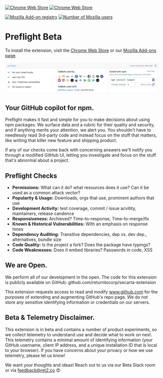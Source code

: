 [![Chrome Web Store](https://img.shields.io/chrome-web-store/v/emaioeinhnifhcmlihcbooknbpjdbllb.svg)](https://chrome.google.com/webstore/detail/r2c-beta/emaioeinhnifhcmlihcbooknbpjdbllb) [![Chrome Web Store](https://img.shields.io/chrome-web-store/d/emaioeinhnifhcmlihcbooknbpjdbllb.svg)](https://chrome.google.com/webstore/detail/r2c-beta/emaioeinhnifhcmlihcbooknbpjdbllb)

[![Mozilla Add-on registry](https://img.shields.io/amo/v/r2c-beta.svg)](https://addons.mozilla.org/addon/r2c-beta/) [![Number of Mozilla users](https://img.shields.io/amo/users/r2c-beta.svg)](https://addons.mozilla.org/addon/r2c-beta/)

# Preflight Beta
 To install the extension, visit the [Chrome Web Store](https://chrome.google.com/webstore/detail/emaioeinhnifhcmlihcbooknbpjdbllb) or our [Mozilla Add-ons page](https://addons.mozilla.org/addon/r2c-beta/).

 ![Picture](./crx.png)

## Your GitHub copilot for npm.   
Preflight makes it fast and simple for you to make decisions about using npm packages. We surface data and a rubric for their quality and security, and if anything merits your attention, we alert you. You shouldn't have to needlessly read 3rd-party code and instead focus on the stuff that matters, like writing that killer new feature and shipping product.

If any of our checks come back with concerning answers we'll notify you through a modified GitHub UI, letting you investigate and focus on the stuff that's abnormal about a project.

## Preflight Checks
* **Permissions:** What can it do? what resources does it use? Can it be used as a common attack vector?
* **Popularity & Usage:** Downloads, orgs that use, prominent authors that use
* **Development Activity:** test coverage, commit / issue acvitity, maintainers, release candence
* **Responsiveness:** Archieved? Time-to-response, Time-to-merge/fix
* **Known & Historical Vulnerabilities:** With an emphasis on response times
* **Dependency Auditing:** Transitive dependencies, dep vs. dev dep., alternatives, bundle size 
* **Code Quality:** Is the project a fork? Does the package have typings?
* **Code Weaknesses:** Does it embed libraries? Passwords in code, XSS

## We are Open. 
We perform all of our development in the open. The code for this extension is publicly available on GitHub: github.com/returntocorp/secarta-extension

This extension requests access to read and modify www.github.com for the purposes of extending and augmenting GitHub's repo page. We do not store any sensitive identifying information or credentials on our servers.

## Beta & Telemetry Disclaimer.
This extension is in beta and contains a number of product experiments, so we collect telemetry to understand use and decide what to work on next. This telemetry contains a minimal amount of identifying information (your GitHub username, client IP address, and a unique installation ID that is local to your browser). If you have concerns about your privacy or how we use telemetry, please let us know!

We want your thoughts and ideas! Reach out to us via our Beta Slack room or via feedback@ret2.co 😍

